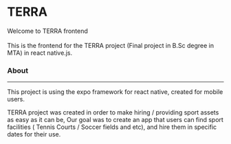 # TERRA

Welcome to TERRA frontend<br><br>This is the frontend for the TERRA project (Final project in B.Sc degree in MTA) in react native.js.

### About
---
This project is using the expo framework for react native, created for mobile users.

TERRA project was created in order to make hiring / providing sport assets as easy as it can be,
Our goal was to create an app that users can find sport facilities ( Tennis Courts / Soccer fields and etc), and hire them in specific dates for their use.
